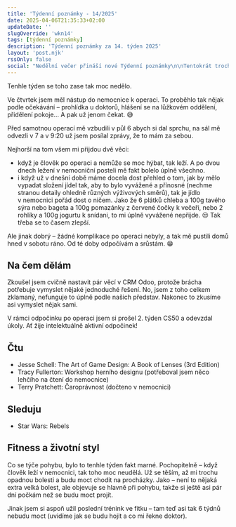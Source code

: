 ```yaml
---
title: 'Týdenní poznámky - 14/2025'
date: 2025-04-06T21:35:33+02:00
updateDate: ''
slugOverride: 'wkn14'
tags: [týdenní poznámky]
description: 'Týdenní poznámky za 14. týden 2025'
layout: 'post.njk'
rssOnly: false
social: "Nedělní večer přináší nové Týdenní poznámky\n\nTentokrát trochu kratší - moc se toho tenhle týden nedělo."
---
```

Tenhle týden se toho zase tak moc nedělo.

Ve čtvrtek jsem měl nástup do nemocnice k operaci. To proběhlo tak nějak podle očekávání – prohlídka u doktorů, hlášení se na lůžkovém oddělení, přidělení pokoje… A pak už jenom čekat. 😅

Před samotnou operací mě vzbudili v půl 6 abych si dal sprchu, na sál mě odvezli v 7 a v 9:20 už jsem posílal zprávy, že to mám za sebou.

Nejhorší na tom všem mi přijdou dvě věci:
- když je člověk po operaci a nemůže se moc hýbat, tak leží. A po dvou dnech ležení v nemocniční posteli mě fakt bolelo úplně všechno.
- i když už v dnešní době máme docela dost přehled o tom, jak by mělo vypadat složení jídel tak, aby to bylo vyvážené a přínosné (nechme stranou detaily ohledně různých výživových směrů), tak je jídlo v nemocnici pořád dost o ničem. Jako že 6 plátků chleba a 100g tavého sýra nebo bageta a 100g pomazánky z červené čočky k večeři, nebo 2 rohlíky a 100g jogurtu k snídani, to mi úplně vyvážené nepřijde. 😒 Tak třeba se to časem zlepší.

Ale jinak dobrý – žádné komplikace po operaci nebyly, a tak mě pustili domů hned v sobotu ráno. Od té doby odpočívám a srůstám. 😁

## Na čem dělám
Zkoušel jsem cvičně nastavit pár věcí v CRM Odoo, protože brácha potřebuje vymyslet nějaké jednoduché řešení. No, jsem z toho celkem zklamaný, nefunguje to úplně podle našich představ. Nakonec to zkusíme asi vymyslet nějak sami. 

V rámci odpočinku po operaci jsem si prošel 2. týden CS50 a odevzdal úkoly. Ať žije intelektuálně aktivní odpočinek!

## Čtu
- Jesse Schell: The Art of Game Design: A Book of Lenses (3rd Edition)
- Tracy Fullerton: Workshop herního designu (potřeboval jsem něco lehčího na čtení do nemocnice)
- Terry Pratchett: Čaroprávnost (dočteno v nemocnici)

## Sleduju
- Star Wars: Rebels

## Fitness a životní styl
Co se týče pohybu, bylo to tenhle týden fakt marné. Pochopitelně – když člověk leží v nemocnici, tak toho moc neudělá. Už se těším, až mi trochu opadnou bolesti a budu moct chodit na procházky. Jako – není to nějaká extra velká bolest, ale objevuje se hlavně při pohybu, takže si ještě asi pár dní počkám než se budu moct projít.

Jinak jsem si aspoň užil poslední trénink ve fitku – tam teď asi tak 6 týdnů nebudu moct (uvidíme jak se budu hojit a co mi řekne doktor). 